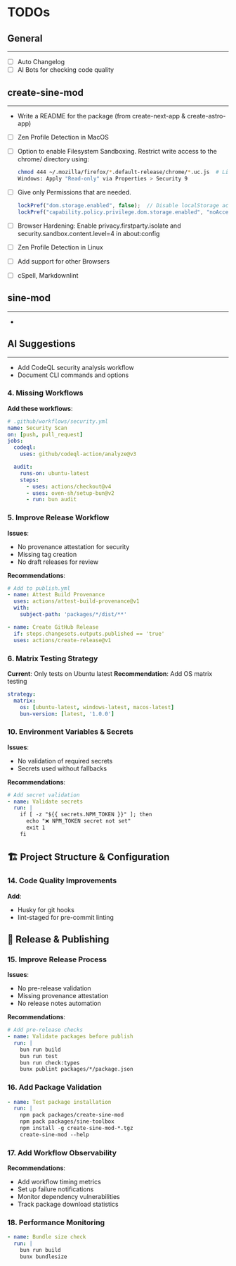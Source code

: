 # TODOs

## General
---

- [ ] Auto Changelog
- [ ] AI Bots for checking code quality

## create-sine-mod
---

- Write a README for the package (from create-next-app & create-astro-app)
- [ ] Zen Profile Detection in MacOS
- [ ] Option to enable Filesystem Sandboxing. Restrict write access to the chrome/ directory using:
    ```bash
    chmod 444 ~/.mozilla/firefox/*.default-release/chrome/*.uc.js  # Linux/macOS
    Windows: Apply "Read-only" via Properties > Security 9
    ```
- [ ] Give only Permissions that are needed.
    ```js
    lockPref("dom.storage.enabled", false);  // Disable localStorage access
    lockPref("capability.policy.privilege.dom.storage.enabled", "noAccess");
    ```
- [ ] Browser Hardening: Enable privacy.firstparty.isolate and security.sandbox.content.level=4 in about:config
- [ ] Zen Profile Detection in Linux
- [ ] Add support for other Browsers
- [ ] cSpell, Markdownlint


## sine-mod
---

-


## AI Suggestions
---

- Add CodeQL security analysis workflow
- Document CLI commands and options

### 4. **Missing Workflows**
**Add these workflows**:

```yaml
# .github/workflows/security.yml
name: Security Scan
on: [push, pull_request]
jobs:
  codeql:
    uses: github/codeql-action/analyze@v3

  audit:
    runs-on: ubuntu-latest
    steps:
      - uses: actions/checkout@v4
      - uses: oven-sh/setup-bun@v2
      - run: bun audit
```

### 5. **Improve Release Workflow**
**Issues**:
- No provenance attestation for security
- Missing tag creation
- No draft releases for review

**Recommendations**:
```yaml
# Add to publish.yml
- name: Attest Build Provenance
  uses: actions/attest-build-provenance@v1
  with:
    subject-path: 'packages/*/dist/**'

- name: Create GitHub Release
  if: steps.changesets.outputs.published == 'true'
  uses: actions/create-release@v1
```

### 6. **Matrix Testing Strategy**
**Current**: Only tests on Ubuntu latest
**Recommendation**: Add OS matrix testing
```yaml
strategy:
  matrix:
    os: [ubuntu-latest, windows-latest, macos-latest]
    bun-version: [latest, '1.0.0']
```

### 10. **Environment Variables & Secrets**
**Issues**:
- No validation of required secrets
- Secrets used without fallbacks

**Recommendations**:
```yaml
# Add secret validation
- name: Validate secrets
  run: |
    if [ -z "${{ secrets.NPM_TOKEN }}" ]; then
      echo "❌ NPM_TOKEN secret not set"
      exit 1
    fi
```

## 🏗️ Project Structure & Configuration

### 14. **Code Quality Improvements**
**Add**:
- Husky for git hooks
- lint-staged for pre-commit linting

## 🚀 Release & Publishing

### 15. **Improve Release Process**
**Issues**:
- No pre-release validation
- Missing provenance attestation
- No release notes automation

**Recommendations**:
```yaml
# Add pre-release checks
- name: Validate packages before publish
  run: |
    bun run build
    bun run test
    bun run check:types
    bunx publint packages/*/package.json
```

### 16. **Add Package Validation**
```yaml
- name: Test package installation
  run: |
    npm pack packages/create-sine-mod
    npm pack packages/sine-toolbox
    npm install -g create-sine-mod-*.tgz
    create-sine-mod --help
```

### 17. **Add Workflow Observability**
**Recommendations**:
- Add workflow timing metrics
- Set up failure notifications
- Monitor dependency vulnerabilities
- Track package download statistics

### 18. **Performance Monitoring**
```yaml
- name: Bundle size check
  run: |
    bun run build
    bunx bundlesize
```